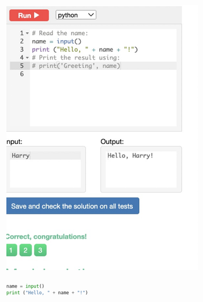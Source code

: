 ![Solution](https://github.com/KaiFig/unit-1/blob/main/Snakify/Lesson_1/Hello_Harry.jpg)

```.py

name = input()
print ("Hello, " + name + "!")
